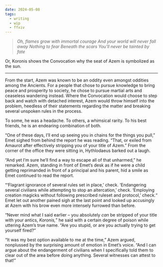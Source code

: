 ```yaml
---
date: 2024-05-08
tags:
  - writing
  - wip
  - ffxiv
---
```


> *Oh, flames grow with immortal courage*
> *And your world will never fall away*
> *Nothing to fear*
> *Beneath the scars*
> *You’ll never be tainted by fate*

Or, Koronis shows the Convocation why the seat of Azem is symbolized as the sun.

---
From the start, Azem was known to be an oddity even amongst oddities among the Ancients. For a people that chose to pursue knowledge to bring peace and prosperity to society, he chose to pursue martial arts and ceaseless wandering instead. Where the Convocation would choose to step back and watch with detached interest, Azem would throw himself into the problem, heedless of their statements regarding the matter and breaking several unspoken rules in the process.

To some, he was a headache. To others, a whimsical rarity. To his best friends, he is an endearing combination of both.

“One of these days, I’ll end up seeing you in chains for the things you pull,” Emet sighed from behind the report he was reading. “That, or exiled from Amaurot after effectively stripping you of your title of Azem.” From the corner of the office they were sitting in, Hythlodaeus barked out a laugh.

“And yet I’m sure he’ll find a way to escape all of that unharmed,” he remarked. Azem, standing in front of Emet’s desk as if he were a child getting reprimanded in front of a principal and his parent, hid a smile as Emet continued to read the report.

“‘Flagrant ignorance of several rules set in place,’ check. ‘Endangering several civilians while attempting to stop an altercation,’ check. ‘Employing creation magicks without following prescribed ruleset and protocol,’ check.“ Emet let out another pained sigh at the last point and looked up accusingly at Azem with his brow even more intensely furrowed than before.

“Never mind what I said earlier – you absolutely *can* be stripped of your title with your antics, *Koronis,*” he said with a certain degree of poison while uttering Azem’s true name. “Are you stupid, or are you actually trying to get yourself fired?”

“It was my best option available to me at the time,” Azem argued, nonplussed by the surprising amount of emotion in Emet’s voice. “And I can argue about the endangerment of civilians when I specifically told them to clear out of the area before doing anything. Several witnesses can attest to that!”